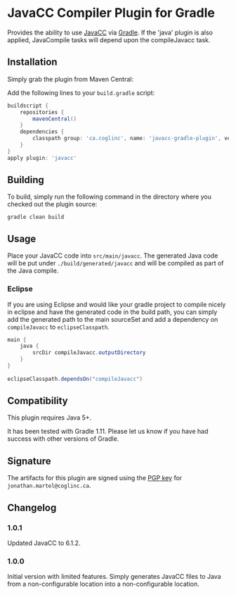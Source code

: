 # JavaCC Compiler Plugin for Gradle 

Provides the ability to use [JavaCC](http://javacc.java.net/) via [Gradle](http://www.gradle.org/). If the 'java' plugin is also applied, JavaCompile tasks will depend upon the compileJavacc task.

## Installation

Simply grab the plugin from Maven Central:

Add the following lines to your `build.gradle` script:

```groovy
buildscript {
    repositories {
        mavenCentral()
    }
    dependencies {
        classpath group: 'ca.coglinc', name: 'javacc-gradle-plugin', version: '1.0.1'
    }
}
apply plugin: 'javacc'
```

## Building

To build, simply run the following command in the directory where you checked out the plugin source:

`gradle clean build`

## Usage

Place your JavaCC code into `src/main/javacc`.
The generated Java code will be  put under `./build/generated/javacc` and will be compiled as part of the Java compile.

### Eclipse

If you are using Eclipse and would like your gradle project to compile nicely in eclipse and have the generated code in the build path, you can simply add the generated path to the main sourceSet and add a dependency on `compileJavacc` to `eclipseClasspath`.
```java
main {
    java {
        srcDir compileJavacc.outputDirectory
    }
}
    
eclipseClasspath.dependsOn("compileJavacc")
```

## Compatibility

This plugin requires Java 5+.

It has been tested with Gradle 1.11. Please let us know if you have had success with other versions of Gradle.

## Signature

The artifacts for this plugin are signed using the [PGP key](http://pgp.mit.edu:11371/pks/lookup?op=get&search=0x321163AE83A4068A) for `jonathan.martel@coglinc.ca`.

## Changelog

### 1.0.1

Updated JavaCC to 6.1.2.

### 1.0.0

Initial version with limited features. Simply generates JavaCC files to Java from a non-configurable location into a non-configurable location.
